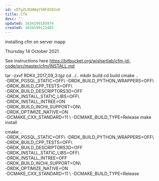 ```yaml
---
id: vDTgZL9UHWqYtBFdtD3vK
title: Cfm
desc: ''
updated: 1634199185974
created: 1634199122481
---
```

installing cfm on server mapp

Thursday 14 October 2021

See instructions here https://bitbucket.org/wishartlab/cfm-id-code/src/master/cfm/INSTALL.md


tar -zxvf RDKit_2017_09_3.tgz
cd ../..
mkdir build
cd build
cmake .. \
    -DRDK_PGSQL_STATIC=OFF\ 
    -DRDK_BUILD_PYTHON_WRAPPERS=OFF\  
    -DRDK_BUILD_CPP_TESTS=OFF\  
    -DRDK_BUILD_DESCRIPTORS3D=OFF\
        -DRDK_INSTALL_STATIC_LIBS=OFF\    
        -DRDK_INSTALL_INTREE=ON \
    -DRDK_BUILD_INCHI_SUPPORT=ON\  
    -DRDK_OPTIMIZE_NATIVE=ON  \
    -DCMAKE_CXX_STANDARD=11 \ 
    -DCMAKE_BUILD_TYPE=Release
make install



cmake .. \
    -DRDK_PGSQL_STATIC=OFF\ 
    -DRDK_BUILD_PYTHON_WRAPPERS=OFF\  
    -DRDK_BUILD_CPP_TESTS=OFF\  
    -DRDK_BUILD_DESCRIPTORS3D=OFF\
        -DRDK_INSTALL_STATIC_LIBS=OFF\    
        -DRDK_INSTALL_INTREE=OFF \
    -DRDK_BUILD_INCHI_SUPPORT=ON\  
    -DRDK_OPTIMIZE_NATIVE=ON  \
    -DCMAKE_CXX_STANDARD=11 \ 
    -DCMAKE_BUILD_TYPE=Release